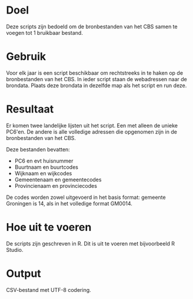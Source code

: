 # Doel
Deze scripts zijn bedoeld om de bronbestanden van het CBS samen te voegen tot 1 bruikbaar bestand. 

# Gebruik
Voor elk jaar is een script beschikbaar om rechtstreeks in te haken op de bronbestanden van het CBS. In ieder script staan de webadressen naar de brondata. Plaats deze brondata in dezelfde map als het script en run deze.

# Resultaat
Er komen twee landelijke lijsten uit het script. Een met alleen de unieke PC6'en. De andere is alle volledige adressen die opgenomen zijn in de bronbestanden van het CBS.

Deze bestanden bevatten:
- PC6 en evt huisnummer
- Buurtnaam en buurtcodes
- Wijknaam en wijkcodes
- Gemeentenaam en gemeentecodes
- Provincienaam en provinciecodes

De codes worden zowel uitgevoerd in het basis format: gemeente Groningen is 14, als in het volledige format GM0014.

# Hoe uit te voeren
De scripts zijn geschreven in R. Dit is uit te voeren met bijvoorbeeld R Studio.

# Output
CSV-bestand met UTF-8 codering.
